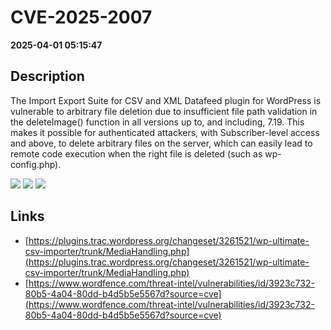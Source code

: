 # CVE-2025-2007

**2025-04-01 05:15:47**

## Description
The Import Export Suite for CSV and XML Datafeed plugin for WordPress is vulnerable to arbitrary file deletion due to insufficient file path validation in the deleteImage() function in all versions up to, and including, 7.19. This makes it possible for authenticated attackers, with Subscriber-level access and above, to delete arbitrary files on the server, which can easily lead to remote code execution when the right file is deleted (such as wp-config.php).

![](https://img.shields.io/static/v1?label=Score&message=8.1&color=red)
![](https://img.shields.io/static/v1?label=Severity&message=HIGH&color=red)
![](https://img.shields.io/static/v1?label=CWE&message=Traversal&color=green)

## Links
- [https://plugins.trac.wordpress.org/changeset/3261521/wp-ultimate-csv-importer/trunk/MediaHandling.php](https://plugins.trac.wordpress.org/changeset/3261521/wp-ultimate-csv-importer/trunk/MediaHandling.php)
- [https://www.wordfence.com/threat-intel/vulnerabilities/id/3923c732-80b5-4a04-80dd-b4d5b5e5567d?source=cve](https://www.wordfence.com/threat-intel/vulnerabilities/id/3923c732-80b5-4a04-80dd-b4d5b5e5567d?source=cve)
